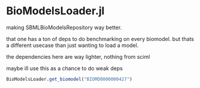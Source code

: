 # BioModelsLoader.jl

making SBMLBioModelsRepository way better.

that one has a ton of deps to do benchmarking on every biomodel.
but thats a different usecase than just wanting to load a model.

the dependencies here are way lighter, nothing from sciml

maybe ill use this as a chance to do weak deps 

```julia
BioModelsLoader.get_biomodel("BIOMD0000000427")
```
